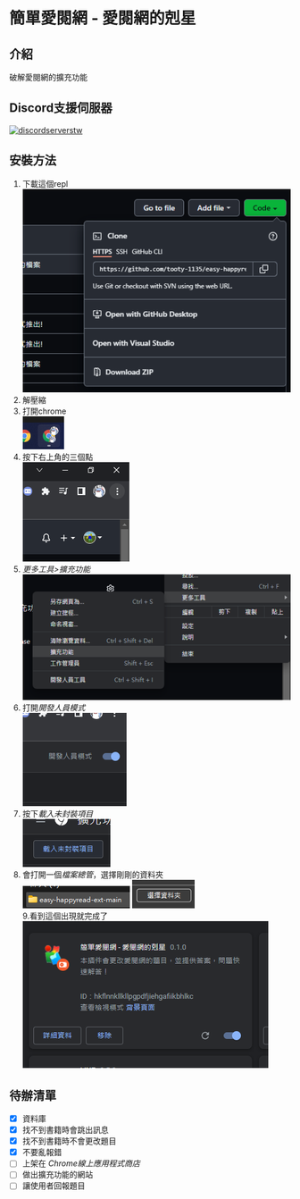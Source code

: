 # 簡單愛閱網 - 愛閱網的剋星
## 介紹
破解愛閱網的擴充功能
## Discord支援伺服器
[![discordserverstw](https://discordservers.tw/api/v2/guest/servers/945629069310066738/banner.png)](https://discordservers.tw/servers/945629069310066738)
## 安裝方法
1. 下載這個repl <br>
<img src="https://raw.githubusercontent.com/tooty-1135/easy-happyread-ext/main/markdown/install/1.png"></img>
2. 解壓縮
3. 打開chrome <br>
<img src="https://raw.githubusercontent.com/tooty-1135/easy-happyread-ext/main/markdown/install/2.png"></img>
4. 按下右上角的三個點 <br>
<img src="https://raw.githubusercontent.com/tooty-1135/easy-happyread-ext/main/markdown/install/3.png"></img>
5. *更多工具>擴充功能* <br>
<img src="https://raw.githubusercontent.com/tooty-1135/easy-happyread-ext/main/markdown/install/4.png"></img>
6. 打開*開發人員模式* <br>
<img src="https://raw.githubusercontent.com/tooty-1135/easy-happyread-ext/main/markdown/install/5.png"></img>
7. 按下*載入未封裝項目* <br>
<img src="https://raw.githubusercontent.com/tooty-1135/easy-happyread-ext/main/markdown/install/6.png"></img>
8. 會打開一個*檔案總管*，選擇剛剛的資料夾 <br>
<img src="https://raw.githubusercontent.com/tooty-1135/easy-happyread-ext/main/markdown/install/7.png"></img>
<img src="https://raw.githubusercontent.com/tooty-1135/easy-happyread-ext/main/markdown/install/8.png"></img> <br>
9.看到這個出現就完成了 <br>
<img src="https://raw.githubusercontent.com/tooty-1135/easy-happyread-ext/main/markdown/install/9.png"></img>
## 待辦清單
- [x] 資料庫
- [x] 找不到書籍時會跳出訊息
- [x] 找不到書籍時不會更改題目
- [x] 不要亂報錯
- [ ] 上架在 *Chrome線上應用程式商店*
- [ ] 做出擴充功能的網站
- [ ] 讓使用者回報題目
